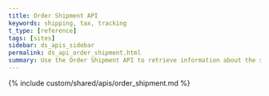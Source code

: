```yaml
---
title: Order Shipment API
keywords: shipping, tax, tracking
t_type: [reference]
tags: [sites]
sidebar: ds_apis_sidebar
permalink: ds_api_order_shipment.html
summary: Use the Order Shipment API to retrieve information about the shipment for an order.
---
```

{% include custom/shared/apis/order_shipment.md %}